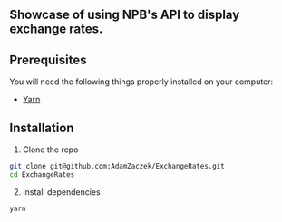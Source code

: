 ## Showcase of using NPB's API to display exchange rates.


## Prerequisites

You will need the following things properly installed on your computer:
* [Yarn](https://yarnpkg.com/en/docs/install)

## Installation

1. Clone the repo
```bash
git clone git@github.com:AdamZaczek/ExchangeRates.git
cd ExchangeRates
```

2. Install dependencies
```bash
yarn
```
